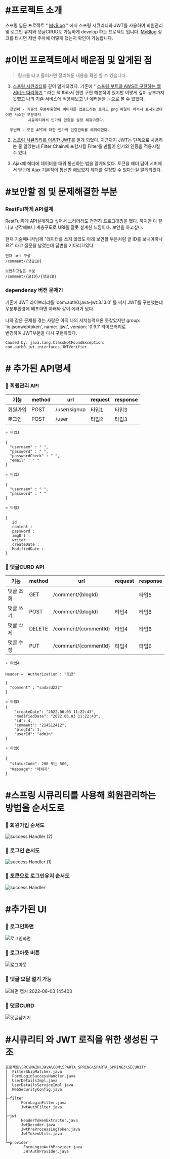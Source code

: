 # #프로젝트 소개 

스프링 입문 프로젝트 " [MyBlog](https://github.com/whitewise95/TIL/tree/main/%ED%95%AD%ED%95%B499/project/sparta_spring) " 에서 스프링 시큐리티와 JWT를 사용하여 회원관리 및 로그인 유지와 댓글CRUD도 가능하게 develop 하는 프로젝트 입니다. [MyBlog](https://github.com/whitewise95/TIL/tree/main/%ED%95%AD%ED%95%B499/project/sparta_spring)  링크를 타시면 저번 주차에 어떻게 했는지 확인이 가능합니다.  

# #이번 프로젝트에서 배운점 및 알게된 점
> 링크를 타고 들어가면 정리해둔 내용을 확인 할 수 있습니다.

1. [스프링 시큐리티]()를 깊이 알게되었다. 기존에 " [스프링 부트와 AWS로 구현하는 웹서비스 따라하기](https://github.com/whitewise95/JPA_JUnitTest_Gradle_Oauth2_Practice) " 라는 책 따라서 한번 구현 해본적이 있지만 이렇게 깊이 공부까지 못했고 나의 기존 서비스에 적용해보고 난 에러들을 눈으로 볼 수 있었다.  
```
  첫번째 - 기존의 우분투환경에 이미지를 업로드하는 로직도 png 파일이 깨져서 표시되었다 이런 사소한 부분까지
          시큐리티에서 인가와 인증을 설정 해줘야한다.
          
  두번째 - 모든 API에 대한 인가와 인증관리를 해줘야한다.
```  

2. [스프링 시큐리티를 이용한 JWT]()를 알게 되었다. 지금까지 JWT는 단독으로 사용하는 줄 알았는데 Filter Chain에 포함시킬 Filter를 만들어 인가와 인증을 적용시킬 수 있다.  

3. Ajax에 헤더에 데이터를 태워 통신하는 법을 알게되었다. 토큰을 헤더 담아 서버에서 받는데 Ajax 기본적이 통신만 해보았지 헤더를 설정할 수 있다는걸 알게되었다.  

# #보안할 점 및 문제해결한 부분

### RestFul하게 API설계
RestFul하게 API설계하고 싶어서 느리더라도 천천히 프로그래밍을 했다. 하지만 다 끝나고 생각해보니 계층구도로 URI를 잘못 설계한 느낌이다. 보안을 하고싶다.  
<br>
현재 기술매니저님께 "데이터를 쓰지 않았도 아래 보안할 부분처럼 글 ID를 보내야하나요?" 라고 질문을 남겼는데 답변을 기다리고있다.
```
현재 uri 구성
/comment/{댓글ID}

보안하고싶은 부분
/comment/{글ID}/{댓글ID}
```

### dependensy 버전 문제?!
기존에 JWT 라이브러리를 'com.auth0:java-jwt:3.13.0' 를 써서 JWT를 구현했는데 우분투환경에 배포하면 아래와 같이 에러가 났다.  
<br>
나와 같은 문제를 겪는 사람은 아직 나의 서치능력으론 못찾았지만 group: 'io.jsonwebtoken', name: 'jjwt', version: '0.9.1' 라이브러리로  
변경하여 JWT부분을 다시 구현하였다.
```
Caused by: java.lang.ClassNotFoundException: com.auth0.jwt.interfaces.JWTVerifier
```





# # 추가된 API명세  

### 📍 회원관리 API  

| 기능   | method | url           | request | response |
|------|--------|---------------|---------|----------|
| 회원가입 | POST   | /user/signup  | 타입1     | 타입3      |
| 로그인  | POST   | /user         | 타입2     | 타입3      |  

```
⭐️ 타입1

{
  "usernaem" : " ",
  "password" : " ",
  "passwordCheck" : " ",
  "email" : " "
}
```  

```
⭐️ 타입2

{
  "usernaem" : " ",
  "password" : " "
}
```  
```
⭐️ 타입3

{
   id : 
   content :
   password :
   imgUrl :
   writer :
   createDate :
   ModifiedDate : 
}
```


### 📍 댓글CURD API  

| 기능    | method | url                   | request | response |
|-------|--------|-----------------------|---------|----------|
| 댓글 조회 | GET    | /comment/{blogId}     |         | 타입5      |
| 댓글 쓰기 | POST   | /comment/{blogId}     | 타입4     | 타입6      |
| 댓글 삭제 | DELETE | /comment/{commentId}  | 타입4     | 타입6      |
| 댓글 수정 | PUT    | /comment/{commentId}  | 타입4     | 타입6      |

```
⭐️ 타입4

Header =  Authorization : "토큰"

{
  "comment" : "sadasd222"
}
```

```
⭐️ 타입5
{
    "createDate": "2022.06.03 11:22:43",
    "modifiedDate": "2022.06.03 11:22:43",
    "id": 4,
    "comment": "214512412",
    "blogId": 1,
    "userId": "admin"
}
```  
```
⭐️ 타입6
    
{
  "statusCode": 200 또는 500,
  "message": "메세지"
}
```

# #스프링 시큐리티를 사용해 회원관리하는 방법을 순서도로 

### 📍 회원가입 순서도  
![success Handler (2)](https://user-images.githubusercontent.com/81284265/171804120-62c32569-1d77-4f6e-8ba7-5249de8f0a14.png)  

### 📍 로그인 순서도
![success Handler (1)](https://user-images.githubusercontent.com/81284265/171804126-ad4d6207-18c5-49a8-b97f-cc33d9307741.png)

### 📍 토큰으로 로그인유지 순서도
![success Handler](https://user-images.githubusercontent.com/81284265/171804128-b8254796-4f4c-4fd6-a9e5-27e482a47771.png)





# #추가된 UI  

### 📍 로그인화면  
![로그인화면](https://user-images.githubusercontent.com/81284265/171799772-09e29d2b-0b20-4fff-acb8-5f645c7bfe99.png)  
### 📍 로그아웃 버튼  
![로그아웃](https://user-images.githubusercontent.com/81284265/171799777-852d9a82-9a36-4b64-8cdd-2094599360a8.png)  
### 📍 댓글 모달 열기 가능  
![화면 캡처 2022-06-03 145403](https://user-images.githubusercontent.com/81284265/171799776-4a082174-8440-4c40-863f-63cb8c4e8cec.png)  
### 📍 댓글CURD  
![댓글남기기](https://user-images.githubusercontent.com/81284265/171799800-21b372b8-db04-4f7a-aa01-6d24cbf4ab05.png)  

# #시큐리티 와 JWT 로직을 위한 생성된 구조
```
프로젝트\SRC\MAIN\JAVA\COM\SPARTA_SPRING\SPARTA_SPRING3\SECURITY
│  FilterSkipMatcher.java
│  FormLoginSuccessHandler.java
│  UserDetailsImpl.java
│  UserDetailsServiceImpl.java
│  WebSecurityConfig.java
│
├─filter
│      FormLoginFilter.java
│      JwtAuthFilter.java
│
├─jwt
│      HeaderTokenExtractor.java
│      JwtDecoder.java
│      JwtPreProcessingToken.java
│      JwtTokenUtils.java
│
└─provider
        FormLoginAuthProvider.java
        JWTAuthProvider.java

```



